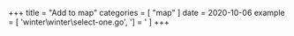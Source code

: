 +++
title = "Add to map"
categories = [ "map" ]
date = 2020-10-06
example = [
   'winter\winter\select-one.go', '] = '
]
+++
